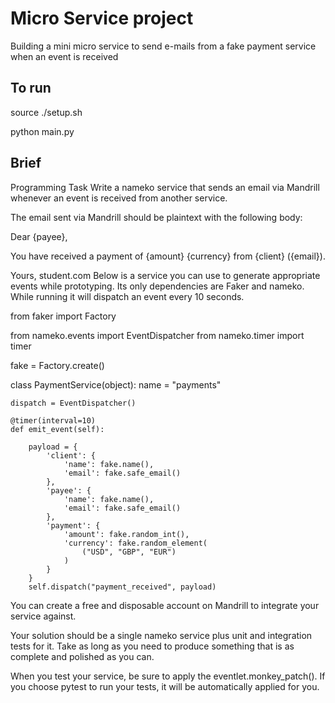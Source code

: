 # Micro Service project

Building a mini micro service to send e-mails from a fake payment service when an event is received

## To run

source ./setup.sh

python main.py

## Brief

Programming Task
Write a nameko service that sends an email via Mandrill whenever an event is received from another service.

The email sent via Mandrill should be plaintext with the following body:

Dear {payee},

You have received a payment of {amount} {currency} from {client} ({email}).

Yours,
student.com
Below is a service you can use to generate appropriate events while prototyping. Its only dependencies are Faker and nameko. While running it will dispatch an event every 10 seconds.

from faker import Factory

from nameko.events import EventDispatcher
from nameko.timer import timer

fake = Factory.create()


class PaymentService(object):
    name = "payments"

    dispatch = EventDispatcher()

    @timer(interval=10)
    def emit_event(self):

        payload = {
            'client': {
                'name': fake.name(),
                'email': fake.safe_email()
            },
            'payee': {
                'name': fake.name(),
                'email': fake.safe_email()
            },
            'payment': {
                'amount': fake.random_int(),
                'currency': fake.random_element(
                    ("USD", "GBP", "EUR")
                )
            }
        }
        self.dispatch("payment_received", payload)
        
You can create a free and disposable account on Mandrill to integrate your service against.

Your solution should be a single nameko service plus unit and integration tests for it. Take as long as you need to produce something that is as complete and polished as you can.

When you test your service, be sure to apply the eventlet.monkey_patch(). If you choose pytest to run your tests, it will be automatically applied for you.
